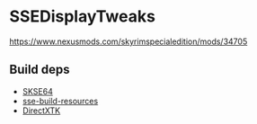 # SSEDisplayTweaks
https://www.nexusmods.com/skyrimspecialedition/mods/34705

## Build deps
* [SKSE64](http://skse.silverlock.org)
* [sse-build-resources](https://github.com/SlavicPotato/sse-build-resources)
* [DirectXTK](https://github.com/Microsoft/DirectXTK)
